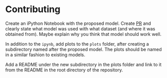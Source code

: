# Contributing

Create an iPython Notebook with the proposed model. Create [PR](https://github.com/avinashshenoy97/myquity/compare) and clearly state what model was used with what dataset (and where it was obtained from). Maybe explain why you think that model should work well.

In addition to the `ipynb`, add plots to the `plots` folder, after creating a subdirectory named after the proposed model. The plots should be named in a similar fashion to existing models.

Add a README under the new subdirectory in the plots folder and link to it from the README in the root directory of the repository.